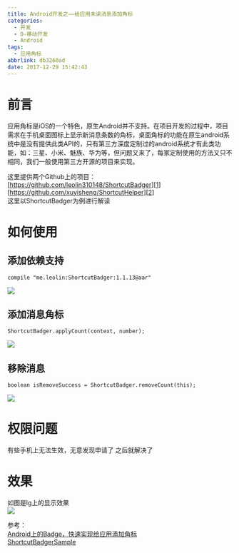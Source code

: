 ```yaml
---
title: Android开发之——给应用未读消息添加角标
categories:
  - 开发
  - D-移动开发
  - Android
tags:
  - 应用角标
abbrlink: db3260ad
date: 2017-12-29 15:42:43
---
```

# 前言

应用角标是iOS的一个特色，原生Android并不支持。在项目开发的过程中，项目需求在手机桌面图标上显示新消息条数的角标，桌面角标的功能在原生android系统中是没有提供此类API的，只有第三方深度定制过的android系统才有此类功能，如：三星、小米、魅族、华为等，但问题又来了，每家定制使用的方法又只不相同，我们一般使用第三方开源的项目来实现。  

这里提供两个Github上的项目：  
[https://github.com/leolin310148/ShortcutBadger][1]     
[https://github.com/xuyisheng/ShortcutHelper][2]   
这里以ShortcutBadger为例进行解读   
<!--more-->

# 如何使用  
## 添加依赖支持 

	compile "me.leolin:ShortcutBadger:1.1.13@aar"
![][3]
## 添加消息角标

	ShortcutBadger.applyCount(context, number);
![][4]
## 移除消息 

	boolean isRemoveSuccess = ShortcutBadger.removeCount(this);	

![][5]
# 权限问题
有些手机上无法生效，无意发现申请了 <uses-permission android:name="android.permission.INTERNET" /> 之后就解决了

# 效果 
如图是lg上的显示效果  
![][6]    

参考：   
[Android上的Badge，快速实现给应用添加角标][7]   
[ShortcutBadgerSample][8]
  

[1]: https://github.com/leolin310148/ShortcutBadger
[2]: https://github.com/xuyisheng/ShortcutHelper
[3]: https://cdn.staticaly.com/gh/PGzxc/CDN/master/blog-image/shortcut.png
[4]: https://cdn.staticaly.com/gh/PGzxc/CDN/master/blog-image/shortcut-add.png
[5]: https://cdn.staticaly.com/gh/PGzxc/CDN/master/blog-image/shortcut-reduce.png
[6]: https://cdn.staticaly.com/gh/PGzxc/CDN/master/blog-image/android-lg-show.png
[7]: https://www.cnblogs.com/dmtyoung/p/6477531.html
[8]: https://github.com/PGzxc/ShortcutBadgerSample
